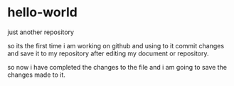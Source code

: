 
# hello-world

just another repository

so its the first time i am working on github and using to it commit changes and save it to my repository after editing my document or repository.

so now i have completed the changes to the file and i am going to save the changes made to it.
